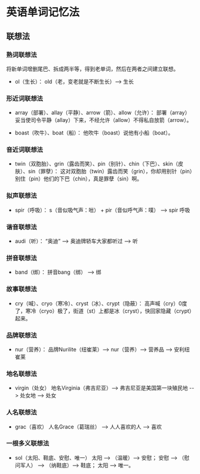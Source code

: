 # 英语单词记忆法

## 联想法

### 熟词联想法
将新单词增删尾巴、拆成两半等，得到老单词，然后在两者之间建立联想。

* ol（生长）：
old（老，变老就是不断生长）--> 生长

### 形近词联想法

* array（部署）、allay（平静）、arrow（箭）、allow（允许）：
部署（array）妥当使司令平静（allay）下来，不经允许（allow）不得私自放箭（arrow）。

* boast（吹牛）、boat（船）：
他吹牛（boast）说他有小船（boat）。

### 音近词联想法

* twin（双胞胎）、grin（露齿而笑）、pin（别针）、chin（下巴）、skin（皮肤）、sin（罪孽）：
这对双胞胎（twin）露齿而笑（grin），你却用别针（pin）别住（pin）他们的下巴（chin），真是罪孽（sin）啊。

### 拟声联想法

* spir（呼吸）：
s（音似吸气声：咝） + pir（音似呼气声：噗） --> spir 呼吸

### 谐音联想法

* audi（听）：
“奥迪” --> 奥迪牌轿车大家都听过 --> 听

### 拼音联想法

* band（绑）：
拼音bang（绑） --> 绑

### 故事联想法

* cry（喊）、cryo（寒冷）、cryst（冰）、crypt（隐蔽）：
高声喊（cry）0度了，寒冷（cryo）极了，街道（st）上都是冰（cryst），快回家隐藏（crypt）起来。

### 品牌联想法

* nur（营养）：
品牌Nurilite（纽崔莱）--> nur（营养）--> 营养品 --> 安利纽崔莱

### 地名联想法

* virgin（处女）
地名Virginia（弗吉尼亚）--> 弗吉尼亚是美国第一块殖民地 --> 处女地 --> 处女

### 人名联想法

* grac（喜欢）
人名Grace（葛瑞丝） --> 人人喜欢的人 --> 喜欢

### 一根多义联想法

* sol（太阳、鞋底、安慰、唯一）
太阳 --> （温暖）--> 安慰；
安慰 --> （慰问军人） --> （纳鞋底）--> 鞋底；
太阳 --> 唯一。

